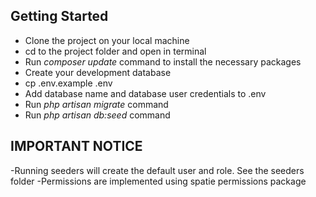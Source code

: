 ## Getting Started
- Clone the project on your local machine
- cd to the project folder and open in terminal
- Run *composer update* command to install the necessary packages
- Create your development database
- cp .env.example .env
- Add database name and database user credentials to .env
- Run *php artisan migrate* command
- Run *php artisan db:seed* command

## IMPORTANT NOTICE
-Running seeders will create the default user and role. See the seeders folder
-Permissions are implemented using spatie permissions package
